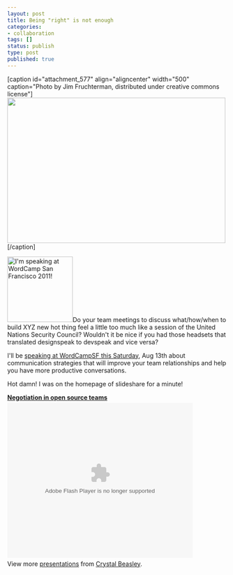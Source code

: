 ```yaml
---
layout: post
title: Being "right" is not enough
categories:
- collaboration
tags: []
status: publish
type: post
published: true
---
```

[caption id="attachment_577" align="aligncenter" width="500" caption="Photo by Jim Fruchterman, distributed under creative commons license"]<a href="http://skinnywhitegirl.com/blog/wp-content/uploads/2011/08/diplomatic-communication.jpg"><img src="http://skinnywhitegirl.com/blog/wp-content/uploads/2011/08/diplomatic-communication.jpg" alt="" title="diplomatic-communication" width="500" height="333" class="size-full wp-image-577" /></a>[/caption]

<a href="http://2011.sf.wordcamp.org"><img class="alignright" title="I'm speaking at WordCamp San Francisco 2011!" src="http://2011.sf.wordcamp.org/files/2011/07/wcsf11-badge-speaker.png" alt="I'm speaking at WordCamp San Francisco 2011!" width="150" height="150" /></a>Do your team meetings to discuss what/how/when to build XYZ new hot thing feel a little too much like a session of the United Nations Security Council? Wouldn't it be nice if you had those headsets that translated designspeak to devspeak and vice versa?

I'll be <a href="http://2011.sf.wordcamp.org/">speaking at WordCampSF this Saturday</a>, Aug 13th about communication strategies that will improve your team relationships and help you have more productive conversations.

Hot damn! I was on the homepage of slideshare for a minute!

<div style="width:600px" id="__ss_8845274"><strong style="display:block;margin:12px 0 4px"><a href="http://www.slideshare.net/skinnywhitegirl/negotiation-in-open-source-teams" title="Negotiation in open source teams">Negotiation in open source teams</a></strong><object id="__sse8845274" width="425" height="355"><param name="movie" value="http://static.slidesharecdn.com/swf/ssplayer2.swf?doc=negotiation-preso-110813174736-phpapp01&stripped_title=negotiation-in-open-source-teams&userName=skinnywhitegirl" /><param name="allowFullScreen" value="true"/><param name="allowScriptAccess" value="always"/><embed name="__sse8845274" src="http://static.slidesharecdn.com/swf/ssplayer2.swf?doc=negotiation-preso-110813174736-phpapp01&stripped_title=negotiation-in-open-source-teams&userName=skinnywhitegirl" type="application/x-shockwave-flash" allowscriptaccess="always" allowfullscreen="true" width="425" height="355"></embed></object><div style="padding:5px 0 12px">View more <a href="http://www.slideshare.net/">presentations</a> from <a href="http://www.slideshare.net/skinnywhitegirl">Crystal Beasley</a>.</div></div>
